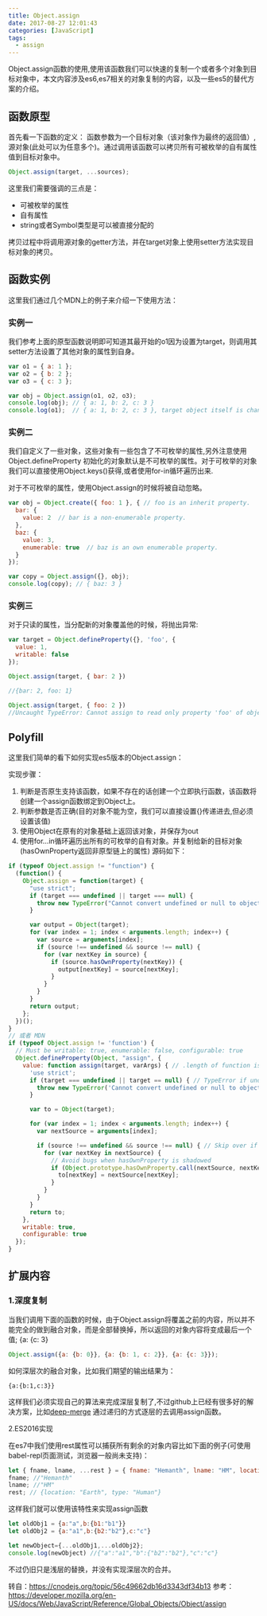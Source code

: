 ```yaml
---
title: Object.assign
date: 2017-08-27 12:01:43
categories: [JavaScript]
tags:
  - assign
---
```


Object.assign函数的使用,使用该函数我们可以快速的复制一个或者多个对象到目标对象中，本文内容涉及es6,es7相关的对象复制的内容，以及一些es5的替代方案的介绍。

## 函数原型
首先看一下函数的定义：
函数参数为一个目标对象（该对象作为最终的返回值）,源对象(此处可以为任意多个)。通过调用该函数可以拷贝所有可被枚举的自有属性值到目标对象中。
```javascript
Object.assign(target, ...sources);
```
这里我们需要强调的三点是：

- 可被枚举的属性
- 自有属性
- string或者Symbol类型是可以被直接分配的

拷贝过程中将调用源对象的getter方法，并在target对象上使用setter方法实现目标对象的拷贝。
<!-- more -->
## 函数实例
这里我们通过几个MDN上的例子来介绍一下使用方法：

### 实例一

我们参考上面的原型函数说明即可知道其最开始的o1因为设置为target，则调用其setter方法设置了其他对象的属性到自身。
```javascript
var o1 = { a: 1 };
var o2 = { b: 2 };
var o3 = { c: 3 };

var obj = Object.assign(o1, o2, o3);
console.log(obj); // { a: 1, b: 2, c: 3 }
console.log(o1);  // { a: 1, b: 2, c: 3 }, target object itself is changed.
```
### 实例二

我们自定义了一些对象，这些对象有一些包含了不可枚举的属性,另外注意使用 Object.defineProperty 初始化的对象默认是不可枚举的属性。对于可枚举的对象我们可以直接使用Object.keys()获得,或者使用for-in循环遍历出来.

对于不可枚举的属性，使用Object.assign的时候将被自动忽略。
```javascript
var obj = Object.create({ foo: 1 }, { // foo is an inherit property.
  bar: {
    value: 2  // bar is a non-enumerable property.
  },
  baz: {
    value: 3,
    enumerable: true  // baz is an own enumerable property.
  }
});

var copy = Object.assign({}, obj);
console.log(copy); // { baz: 3 }  
```
### 实例三

对于只读的属性，当分配新的对象覆盖他的时候，将抛出异常:
```javascript
var target = Object.defineProperty({}, 'foo', {
  value: 1,
  writable: false
}); 

Object.assign(target, { bar: 2 })

//{bar: 2, foo: 1}

Object.assign(target, { foo: 2 })
//Uncaught TypeError: Cannot assign to read only property 'foo' of object '#<Object>'(…)
```
## Polyfill
这里我们简单的看下如何实现es5版本的Object.assign：

实现步骤：

1. 判断是否原生支持该函数，如果不存在的话创建一个立即执行函数，该函数将创建一个assign函数绑定到Object上。
2. 判断参数是否正确(目的对象不能为空，我们可以直接设置{}传递进去,但必须设置该值)
3. 使用Object在原有的对象基础上返回该对象，并保存为out
4. 使用for…in循环遍历出所有的可枚举的自有对象。并复制给新的目标对象(hasOwnProperty返回非原型链上的属性)
源码如下：
```javascript
if (typeof Object.assign != "function") {
  (function() {
    Object.assign = function(target) {
      "use strict";
      if (target === undefined || target === null) {
        throw new TypeError("Cannot convert undefined or null to object");
      }

      var output = Object(target);
      for (var index = 1; index < arguments.length; index++) {
        var source = arguments[index];
        if (source !== undefined && source !== null) {
          for (var nextKey in source) {
            if (source.hasOwnProperty(nextKey)) {
              output[nextKey] = source[nextKey];
            }
          }
        }
      }
      return output;
    };
  })();
}
// 或者 MDN
if (typeof Object.assign != 'function') {
  // Must be writable: true, enumerable: false, configurable: true
  Object.defineProperty(Object, "assign", {
    value: function assign(target, varArgs) { // .length of function is 2
      'use strict';
      if (target === undefined || target == null) { // TypeError if undefined or null
        throw new TypeError('Cannot convert undefined or null to object');
      }

      var to = Object(target);

      for (var index = 1; index < arguments.length; index++) {
        var nextSource = arguments[index];

        if (source !== undefined && source !== null) { // Skip over if undefined or null
          for (var nextKey in nextSource) {
            // Avoid bugs when hasOwnProperty is shadowed
            if (Object.prototype.hasOwnProperty.call(nextSource, nextKey)) {
              to[nextKey] = nextSource[nextKey];
            }
          }
        }
      }
      return to;
    },
    writable: true,
    configurable: true
  });
}
```
## 扩展内容
### 1.深度复制

当我们调用下面的函数的时候，由于Object.assign将覆盖之前的内容，所以并不能完全的做到融合对象，而是全部替换掉，所以返回的对象内容将变成最后一个值; {a: {c: 3}
```javascript
Object.assign({a: {b: 0}}, {a: {b: 1, c: 2}}, {a: {c: 3}});
```
如何深层次的融合对象，比如我们期望的输出结果为：
```
{a:{b:1,c:3}}
```
这样我们必须实现自己的算法来完成深层复制了,不过github上已经有很多好的解决方案，比如[deep-merge](https://github.com/sindresorhus/deep-assign/blob/master/index.js) 通过递归的方式逐层的去调用assign函数。

2.ES2016实现

在es7中我们使用rest属性可以捕获所有剩余的对象内容比如下面的例子(可使用babel-repl页面测试，浏览器一般尚未支持)：
```javascript
let { fname, lname, ...rest } = { fname: "Hemanth", lname: "HM", location: "Earth", type: "Human" };
fname; //"Hemanth"
lname; //"HM"
rest; // {location: "Earth", type: "Human"}
```
这样我们就可以使用该特性来实现assign函数
```javascript
let oldObj1 = {a:"a",b:{b1:"b1"}}
let oldObj2 = {a:"a1",b:{b2:"b2"},c:"c"}

let newObject={...oldObj1,...oldObj2};
console.log(newObject) //{"a":"a1","b":{"b2":"b2"},"c":"c"}
```

不过仍旧只是浅层的替换，并没有实现深层次的合并。

转自：https://cnodejs.org/topic/56c49662db16d3343df34b13
参考：https://developer.mozilla.org/en-US/docs/Web/JavaScript/Reference/Global_Objects/Object/assign